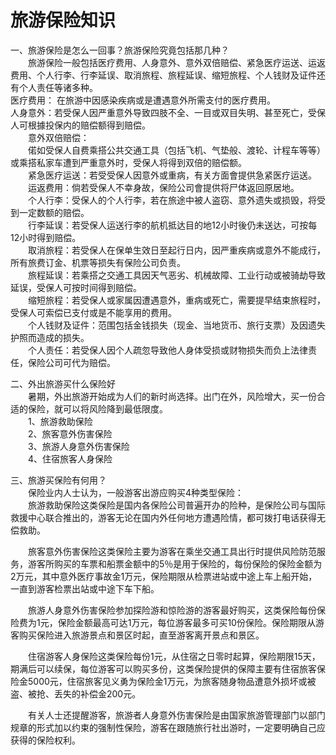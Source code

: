 # 旅游保险知识  
  
一、旅游保险是怎么一回事？旅游保险究竟包括那几种？  
&emsp;&emsp;旅游保险一般包括医疗费用、人身意外、意外双倍赔偿、紧急医疗运送、运返费用、个人行李、行李延误、取消旅程、旅程延误、缩短旅程、个人钱财及证件还有个人责任等诸多种。  
医疗费用： 在旅游中因感染疾病或是遭遇意外所需支付的医疗费用。  
人身意外：若受保人因严重意外导致四肢不全、一目或双目失明、甚至死亡，受保人可根據投保内的赔偿额得到赔偿。  
&emsp;&emsp;意外双倍赔偿：  
&emsp;&emsp;偌如受保人自费乘搭公共交通工具（包括飞机、气垫般、渡轮、计程车等等）或乘搭私家车遭到严重意外时，受保人将得到双倍的赔偿额。  
&emsp;&emsp;紧急医疗运送：若受受保人因意外或重病，有关方面會提供急紧医疗运送。  
&emsp;&emsp;运返费用：倘若受保人不幸身故，保险公司會提供将尸体返回原居地。  
&emsp;&emsp;个人行李：受保人的个人行李，若在旅途中被人盗窃、意外遗失或损毁，将受到一定数额的赔偿。  
&emsp;&emsp;行李延误：若受保人运送行李的航机抵达目的地12小时後仍未送达，可按每12小时得到赔偿。  
&emsp;&emsp;取消旅程：若受保人在保单生效日至起行日内，因严重疾病或意外不能成行，所有旅费订金、机票等损失有保险公司负责。  
&emsp;&emsp;旅程延误：若乘搭之交通工具因天气恶劣、机械故障、工业行动或被骑劫导致延误，受保人可按时间得到赔偿。  
&emsp;&emsp;缩短旅程：若受保人或家属因遭遇意外，重病或死亡，需要提早结束旅程时，受保人可索偿已支付或是不能享用的费用。  
&emsp;&emsp;个人钱财及证件：范围包括金钱损失（现金、当地货币、旅行支票）及因遗失护照而造成的损失。  
&emsp;&emsp;个人责任：若受保人因个人疏忽导致他人身体受损或财物损失而负上法律责任，保险公司可代为赔偿。  
  
二、外出旅游买什么保险好  
&emsp;&emsp;暑期，外出旅游开始成为人们的新时尚选择。出门在外，风险增大，买一份合适的保险，就可以将风险降到最低限度。  
&emsp;&emsp;1、旅游救助保险  
&emsp;&emsp;2、旅客意外伤害保险  
&emsp;&emsp;3、旅游人身意外伤害保险  
&emsp;&emsp;4、住宿旅客人身保险  
  
三、旅游买保险有何用？  
&emsp;&emsp;保险业内人士认为，一般游客出游应购买4种类型保险：  
&emsp;&emsp;旅游救助保险这类保险是国内各保险公司普遍开办的险种，是保险公司与国际救援中心联合推出的，游客无论在国内外任何地方遭遇险情，都可拨打电话获得无偿救助。  
  
&emsp;&emsp;旅客意外伤害保险这类保险主要为游客在乘坐交通工具出行时提供风险防范服务，游客所购买的车票和船票金额中的5％是用于保险的，每份保险的保险金额为2万元，其中意外医疗事故金1万元，保险期限从检票进站或中途上车上船开始，一直到游客检票出站或中途下车下船。  
  
&emsp;&emsp;旅游人身意外伤害保险参加探险游和惊险游的游客最好购买，这类保险每份保险费为1元，保险金额最高可达1万元，每位游客最多可买10份保险。保险期限从游客购买保险进入旅游景点和景区时起，直至游客离开景点和景区。  
  
&emsp;&emsp;住宿游客人身保险这类保险每份1元，从住宿之日零时起算，保险期限15天，期满后可以续保，每位游客可以购买多份，这类保险提供的保障主要有住宿旅客保险金5000元，住宿旅客见义勇为保险金1万元，为旅客随身物品遭意外损坏或被盗、被抢、丢失的补偿金200元。  
  
&emsp;&emsp;有关人士还提醒游客，旅游者人身意外伤害保险是由国家旅游管理部门以部门规章的形式加以约束的强制性保险，游客在跟随旅行社出游时，一定要明确自己应获得的保险权利。